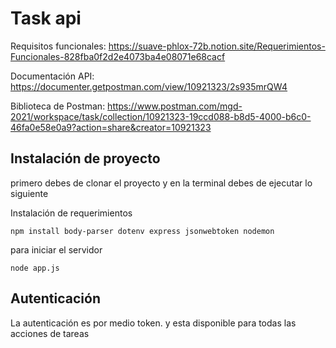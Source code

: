# Task api 



Requisitos funcionales: https://suave-phlox-72b.notion.site/Requerimientos-Funcionales-828fba0f2d2e4073ba4e08071e68cacf

Documentación API: https://documenter.getpostman.com/view/10921323/2s935mrQW4



Biblioteca de Postman: https://www.postman.com/mgd-2021/workspace/task/collection/10921323-19ccd088-b8d5-4000-b6c0-46fa0e58e0a9?action=share&creator=10921323


## Instalación de proyecto 
primero debes de clonar el proyecto  y en la terminal debes de ejecutar lo siguiente 

Instalación de requerimientos  
```
npm install body-parser dotenv express jsonwebtoken nodemon
```

para iniciar el servidor   
```
node app.js 
```



## Autenticación
La autenticación es por medio token. y esta disponible para todas las acciones de tareas


